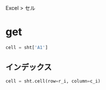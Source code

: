 Excel > セル
# get
```python
cell = sht['A1']
```

## インデックス
```python
cell = sht.cell(row=r_i, column=c_i)
```

